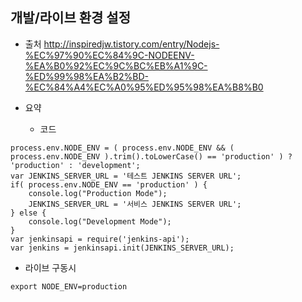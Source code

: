 ## 개발/라이브 환경 설정
- 출처 
http://inspiredjw.tistory.com/entry/Nodejs-%EC%97%90%EC%84%9C-NODEENV-%EA%B0%92%EC%9C%BC%EB%A1%9C-%ED%99%98%EA%B2%BD-%EC%84%A4%EC%A0%95%ED%95%98%EA%B8%B0

- 요약
  - 코드
```
process.env.NODE_ENV = ( process.env.NODE_ENV && ( process.env.NODE_ENV ).trim().toLowerCase() == 'production' ) ? 'production' : 'development';
var JENKINS_SERVER_URL = '테스트 JENKINS SERVER URL';
if( process.env.NODE_ENV == 'production' ) {
    console.log("Production Mode");
    JENKINS_SERVER_URL = '서비스 JENKINS SERVER URL';
} else {
    console.log("Development Mode");
}
var jenkinsapi = require('jenkins-api');
var jenkins = jenkinsapi.init(JENKINS_SERVER_URL);
```
  - 라이브 구동시
```
export NODE_ENV=production
```
